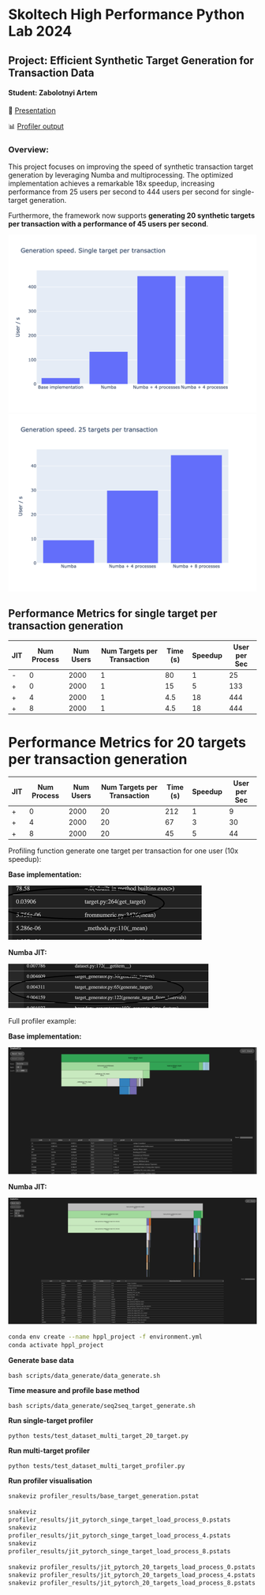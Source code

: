 # Skoltech High Performance Python Lab 2024
## Project: Efficient Synthetic Target Generation for Transaction Data
#### Student: Zabolotnyi Artem

📂 [Presentation](presentation/presentation.pdf)

📊 [Profiler output](profiler_results)

### Overview:

This project focuses on improving the speed of synthetic transaction target generation by leveraging Numba and multiprocessing. The optimized implementation achieves a remarkable 18x speedup, increasing performance from 25 users per second to 444 users per second for single-target generation.

Furthermore, the framework now supports **generating 20 synthetic targets per transaction with a performance of 45 users per second**. 

<img src="out/single_target_speedup.png" alt="">

<img src="out/20_targets_per_transaction_speedup.png" alt="">


## Performance Metrics for single target per transaction generation

| JIT | Num Process | Num Users | Num Targets per Transaction | Time (s) | Speedup | User per Sec |
|-----|-------------|-----------|-----------------------------|----------|---------|--------------|
| -   | 0           | 2000      | 1                           | 80       | 1       | 25           |
| +   | 0           | 2000      | 1                           | 15       | 5       | 133          |
| +   | 4           | 2000      | 1                           | 4.5      | 18      | 444          |
| +   | 8           | 2000      | 1                           | 4.5      | 18      | 444          |



# Performance Metrics for 20 targets per transaction generation

| JIT | Num Process | Num Users | Num Targets per Transaction | Time (s) | Speedup | User per Sec |
|-----|-------------|-----------|-----------------------------|----------|---------|--------------|
| +   | 0           | 2000      | 20                          | 212      | 1       | 9            |
| +   | 4           | 2000      | 20                          | 67       | 3       | 30           |
| +   | 8           | 2000      | 20                          | 45       | 5       | 44           |



Profiling function generate one target per transaction for one user (10x speedup):

**Base implementation:**

<img src="out/base_speed.png" alt="">

**Numba JIT:**

<img src="out/jit_speed.png" alt="">

Full profiler example:

**Base implementation:**

<img src="out/base_implementation_profiler.png" alt="">

**Numba JIT:**

<img src="out/numba_implementation_profiler.png" alt="">



```bash
conda env create --name hppl_project -f environment.yml
conda activate hppl_project
```

**Generate base data**
```
bash scripts/data_generate/data_generate.sh
```

**Time measure and profile base method**
```
bash scripts/data_generate/seq2seq_target_generate.sh

```

**Run single-target profiler**
```
python tests/test_dataset_multi_target_20_target.py
```

**Run multi-target profiler**
```
python tests/test_dataset_multi_target_profiler.py
```


**Run profiler visualisation**
```
snakeviz profiler_results/base_target_generation.pstat

snakeviz profiler_results/jit_pytorch_singe_target_load_process_0.pstats
snakeviz profiler_results/jit_pytorch_singe_target_load_process_4.pstats
snakeviz profiler_results/jit_pytorch_singe_target_load_process_8.pstats

snakeviz profiler_results/jit_pytorch_20_targets_load_process_0.pstats
snakeviz profiler_results/jit_pytorch_20_targets_load_process_4.pstats
snakeviz profiler_results/jit_pytorch_20_targets_load_process_8.pstats
```

